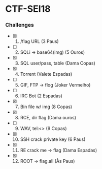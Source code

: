 # CTF-SEI18

### Challenges

- [x] 1. /flag URL (3 Paus)
- [ ] 2. SQLi -> base64(img) (5 Ouros)
- [x] 3. SQL user/pass, table (Dama Copas)
- [x] 4. Torrent (Valete Espadas)
- [ ] 5. GIF, FTP -> flog (Joker Vermelho)
- [ ] 6. IRC Bot (2 Espadas)
- [x] 7. Bin file w/ img (8 Copas)
- [x] 8. RCE, dir flag (Dama ouros)
- [ ] 9. WAV, tel:<> (9 Copas)
- [x] 10. SSH crack private key (6 Paus)
- [x] 11. RE crack me -> flag (Dama Espadas)
- [x] 12. ROOT -> flag.all (Às Paus)
